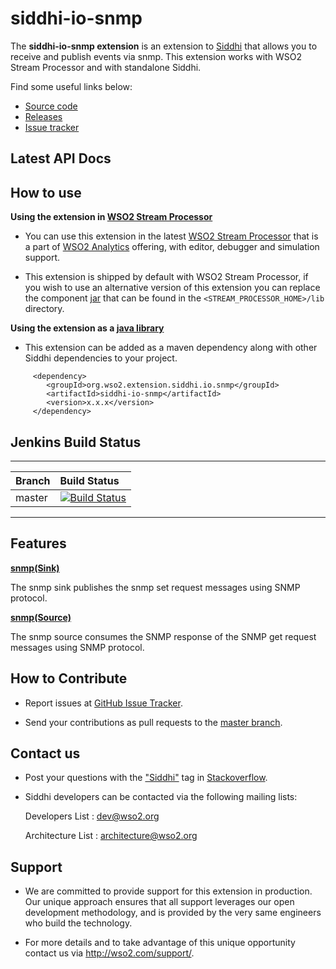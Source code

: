 ﻿siddhi-io-snmp
======================================


The **siddhi-io-snmp extension** is an extension to <a target="_blank" href="https://wso2.github.io/siddhi">Siddhi</a> that allows you to receive and publish events via snmp. This extension works with WSO2 Stream Processor and with standalone Siddhi.

Find some useful links below:

* <a target="_blank" href="https://github.com/wso2-extensions/siddhi-io-snmp">Source code</a>
* <a target="_blank" href="https://github.com/wso2-extensions/siddhi-io-snmp/releases">Releases</a>
* <a target="_blank" href="https://github.com/wso2-extensions/siddhi-io-snmp/issues">Issue tracker</a>

## Latest API Docs 


## How to use 

**Using the extension in <a target="_blank" href="https://github.com/wso2/product-sp">WSO2 Stream Processor</a>**

* You can use this extension in the latest <a target="_blank" href="https://github.com/wso2/product-sp/releases">WSO2 Stream Processor</a> that is a part of <a target="_blank" href="http://wso2.com/analytics?utm_source=gitanalytics&utm_campaign=gitanalytics_Jul17">WSO2 Analytics</a> offering, with editor, debugger and simulation support.

* This extension is shipped by default with WSO2 Stream Processor, if you wish to use an alternative version of this extension you can replace the component <a target="_blank" href="https://github.com/wso2-extensions/siddhi-io-snmp/releases">jar</a> that can be found in the `<STREAM_PROCESSOR_HOME>/lib` directory.

**Using the extension as a <a target="_blank" href="https://wso2.github.io/siddhi/documentation/running-as-a-java-library">java library</a>**

* This extension can be added as a maven dependency along with other Siddhi dependencies to your project.

```
     <dependency>
        <groupId>org.wso2.extension.siddhi.io.snmp</groupId>
        <artifactId>siddhi-io-snmp</artifactId>
        <version>x.x.x</version>
     </dependency>
```

## Jenkins Build Status

---

|  Branch | Build Status |
| :------ |:------------ | 
| master  | [![Build Status](https://wso2.org/jenkins/view/All%20Builds/job/siddhi/job/siddhi-io-snmp/badge/icon)](https://wso2.org/jenkins/view/All%20Builds/job/siddhi/job/siddhi-io-snmp/)|

---

## Features

**<a target="_blank" href="https://wso2-extensions.github.io/siddhi-io-snmp/api/latest/#sink">snmp</a><a target="_blank" href="https://siddhi-io.github.io/siddhi/documentation/siddhi-4.0/">(Sink)</a>**

The snmp sink publishes the snmp set request messages using SNMP protocol.


**<a target="_blank" href="https://wso2-extensions.github.io/siddhi-io-snmp/api/latest/#source">snmp</a><a target="_blank" href="https://siddhi-io.github.io/siddhi/documentation/siddhi-4.0/">(Source)</a>**

The snmp source consumes the SNMP response of the SNMP get request messages using SNMP protocol.

## How to Contribute
 
  * Report issues at <a target="_blank" href="https://github.com/wso2-extensions/siddhi-io-snmp/issues">GitHub Issue Tracker</a>.
  
  * Send your contributions as pull requests to the <a target="_blank" href="https://github.com/wso2-extensions/siddhi-io-snmp/tree/master">master branch</a>. 
 
## Contact us 

 * Post your questions with the <a target="_blank" href="http://stackoverflow.com/search?q=siddhi">"Siddhi"</a> tag in <a target="_blank" href="http://stackoverflow.com/search?q=siddhi">Stackoverflow</a>. 
 
 * Siddhi developers can be contacted via the following mailing lists:
 
    Developers List   : [dev@wso2.org](mailto:dev@wso2.org)
    
    Architecture List : [architecture@wso2.org](mailto:architecture@wso2.org)
 
## Support 

* We are committed to provide support for this extension in production. Our unique approach ensures that all support 
leverages our open development methodology, and is provided by the very same engineers who build the technology. 

* For more details and to take advantage of this unique opportunity contact us via <a target="_blank" href="http://wso2
.com/support?utm_source=gitanalytics&utm_campaign=gitanalytics_Jul17">http://wso2.com/support/</a>. 

